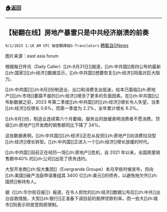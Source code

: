 ###  [:house:返回](README.md)
---


## 【秘翻在线】房地产暴雷只是中共经济崩溃的前奏
`9/1/2023 1:18 AM UTC 秘密翻譯組G-Translators` [轉載自GNews](https://gnews.org/articles/1628408)

图片来源：east asia forum

根据每日传讯（Daily Caller）[[zh:8月31日]]报道，[[zh:中共国]]周四公布的最新[[zh:国家]][[zh:经济]]数据显示，[[zh:中共国]]想要恢复[[zh:经济]]将面对巨大阻力。

[[zh:中共国]][[zh:8月]]份制造业、出口和消费支出低迷，给本已面临[[zh:房地产]][[zh:市场]]萎靡不振的[[zh:经济]]增添了更多的负面因素。在[[zh:中共国]]公布新数据之前，2023 年第二季度[[zh:中共国]]的[[zh:经济]]增长令人失望，当季[[zh:经济]]仅增长 0.8%，而第一季度为 2.2%，全年累计增长 6.3%。

[[zh:8月]]份，制造业连续第六个月萎缩，服务业的放缓表明消费者不愿消费。顶级[[zh:房地产]]开发商的销售额同比下降了 34%。

这些数据表明，[[zh:中共国]][[zh:经济]]正在从投资[[zh:房地产]]向消费拉动型[[zh:经济]]增长转型。[[zh:中共国]]正进入一个[[zh:经济]]增长放缓的时代。

[[zh:中共国]]目前正在经历一场[[zh:房地产]]危机，自 2021 年以来，全国房屋销售额中40% 的[[zh:公司]]出现了债务违约。

大型开发商[[zh:恒大集团]]（Evergrande Groupe）本月早些时候宣布，将向[[zh:美国]]破产法庭申请重组其 3400 亿[[zh:美元]]的债务，以避免拖欠外[[zh:国债]]券持有人。

据《[[zh:华尔街日报]]》报道，在令人担忧的[[zh:经济]]数据公布后[[zh:中共]]出台自救措施，大型[[zh:银行]]正准备下调目前的抵押贷款利率，而一些大[[zh:城市]]则表示将放宽购房限制。
